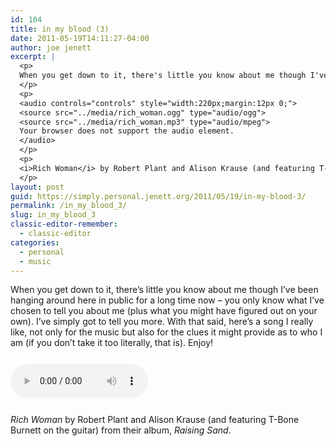 ```yaml
---
id: 104
title: in my blood (3)
date: 2011-05-19T14:11:27-04:00
author: joe jenett
excerpt: |
  <p>
  When you get down to it, there's little you know about me though I've been hanging around here in public for a long time now &ndash; you only know what I've chosen to tell you about me (plus what you might have figured out on your own). I've simply got to tell you more. With that said, here's a song I really like, not only for the music but also for the clues it might provide as to who I am (if you don't take it too literally, that is). Enjoy!
  </p>
  <p>
  <audio controls="controls" style="width:220px;margin:12px 0;">
  <source src="../media/rich_woman.ogg" type="audio/ogg">
  <source src="../media/rich_woman.mp3" type="audio/mpeg">
  Your browser does not support the audio element.
  </audio>
  </p>
  <p>
  <i>Rich Woman</i> by Robert Plant and Alison Krause (and featuring T-Bone Burnett on the guitar) from their album, <a title="page no longer available"><i>Raising Sand</i></a>.
  </p>
layout: post
guid: https://simply.personal.jenett.org/2011/05/19/in-my-blood-3/
permalink: /in_my_blood_3/
slug: in_my_blood_3
classic-editor-remember:
  - classic-editor
categories:
  - personal
  - music
---
```

When you get down to it, there’s little you know about me though I’ve been hanging around here in public for a long time now &ndash; you only know what I’ve chosen to tell you about me (plus what you might have figured out on your own). I’ve simply got to tell you more. With that said, here’s a song I really like, not only for the music but also for the clues it might provide as to who I am (if you don’t take it too literally, that is). Enjoy! 

<audio controls="controls" style="width:220px;margin:12px 0;"><source src="../media/rich_woman.ogg" type="audio/ogg"><source src="../media/rich_woman.mp3" type="audio/mpeg">Your browser does not support the audio element.</audio> 

_Rich Woman_ by Robert Plant and Alison Krause (and featuring T-Bone Burnett on the guitar) from their album, <a title="page no longer available">_Raising Sand_</a>.